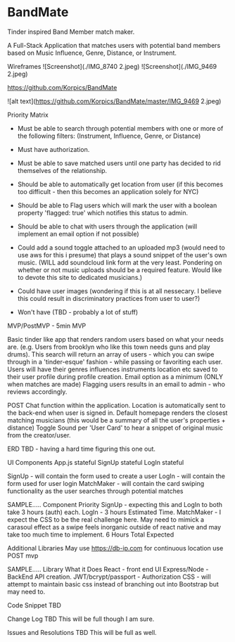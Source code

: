 # BandMate
Tinder inspired Band Member match maker.

A Full-Stack Application that matches users with potential band members based on Music Influence, Genre, Distance, or Instrument. 

Wireframes
![Screenshot](./IMG_8740 2.jpeg)
![Screenshot](./IMG_9469 2.jpeg)


https://github.com/Korpics/BandMate

![alt text](https://github.com/Korpics/BandMate/master/IMG_9469 2.jpeg)



Priority Matrix

- Must be able to search through potential members with one or more of the following filters: (Instrument, Influence, Genre, or Distance)

- Must have authorization.

- Must be able to save matched users until one party has decided to rid themselves of the relationship.

- Should be able to automatically get location from user (if this becomes too difficult - then this becomes an application solely for NYC)

- Should be able to Flag users which will mark the user with a boolean property 'flagged: true' which notifies this status to admin. 

- Should be able to chat with users through the application (will implement an email option if not possible)

- Could add a sound toggle attached to an uploaded mp3 (would need to use aws for this i presume) that plays a sound snippet of the user's own music. (WILL add soundcloud link form at the very least. Pondering on whether or not music uploads should be a required feature. Would like to devote this site to dedicated musicians.)

- Could have user images (wondering if this is at all nessecary. I believe this could result in discriminatory practices from user to user?)

- Won't have (TBD - probably a lot of stuff)


MVP/PostMVP - 5min
MVP

Basic tinder like app that renders random users based on what your needs are. (e.g. Users from brooklyn who like this town needs guns and play drums).
This search will return an array of users - which you can swipe through in a 'tinder-esque' fashion - while passing or favoriting each user. 
Users will have their genres influences instruments location etc saved to their user profile during profile creation.
Email option as a minimum (ONLY when matches are made)
Flagging users results in an email to admin - who reviews accordingly. 

POST
Chat function within the application.
Location is automatically sent to the back-end when user is signed in.
Default homepage renders the closest matching musicians (this would be a summary of all the user's properties + distance)
Toggle Sound per 'User Card' to hear a snippet of original music from the creator/user.


ERD
TBD - having a hard time figuring this one out. 

UI Components
App.js stateful
SignUp stateful
LogIn stateful


SignUp - will contain the form used to create a user
LogIn - will contain the form used for user login
MatchMaker - will contain the card swiping functionality as the user searches through potential matches


SAMPLE.....
Component	Priority
SignUp - expecting this and LogIn to both take 3 hours (auth) each. 
LogIn - 3 hours Estimated Time.
MatchMaker - I expect the CSS to be the real challenge here. May need to mimick a carasoul effect as a swipe feels inorganic outside of react native and may take too much time to implement. 6 Hours Total Expected



Additional Libraries
May use https://db-ip.com for continuous location use POST mvp

SAMPLE.....
Library	What it Does
React - front end UI
Express/Node - BackEnd API creation.
JWT/bcrypt/passport - Authorization
CSS - will attempt to maintain basic css instead of branching out into Bootstrap but may need to. 

Code Snippet
TBD

Change Log
TBD This will be full though I am sure.

Issues and Resolutions
TBD This will be full as well.
